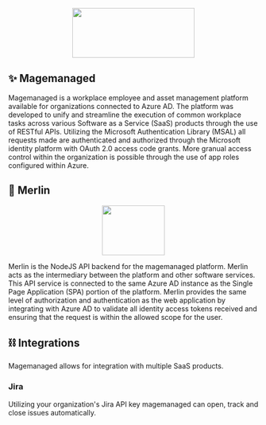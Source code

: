 <p align='center'>
  <a href='https://github.com/magemanaged'>
    <img src='https://user-images.githubusercontent.com/40064946/165388455-62700757-2e58-485f-9c35-14475e3a8d45.svg' width='70%' height='100'/>
  </a>
</p>

## ✨ Magemanaged

Magemanaged is a workplace employee and asset management platform available for organizations connected to Azure AD. The platform was developed to unify and streamline the execution of common workplace tasks across various Software as a Service (SaaS) products through the use of RESTful APIs. Utilizing the Microsoft Authentication Library (MSAL) all requests made are authenticated and authorized through the Microsoft identity platform with OAuth 2.0 access code grants. More granual access control within the organization is possible through the use of app roles configured within Azure.

## 🧙 Merlin
<p align='center'>
<a href='https://github.com/magemanaged/magemanaged-merlin-api'>
    <img src='https://user-images.githubusercontent.com/40064946/166190941-f273d5d2-d0c0-450f-9893-f326cf9a6e2f.svg' align='center' width='50%' height='100'/>
  </a>
  </p>
  
Merlin is the NodeJS API backend for the magemanaged platform. Merlin acts as the intermediary between the platform and other software services. This API service is connected to the same Azure AD instance as the Single Page Application (SPA) portion of the platform. Merlin provides the same level of authorization and authentication as the web application by integrating with Azure AD to validate all identity access tokens received and ensuring that the request is within the allowed scope for the user.

## ⛓️ Integrations
Magemanaged allows for integration with multiple SaaS products.
### Jira 
Utilizing your organization's Jira API key magemanaged can open, track and close issues automatically. 
  
